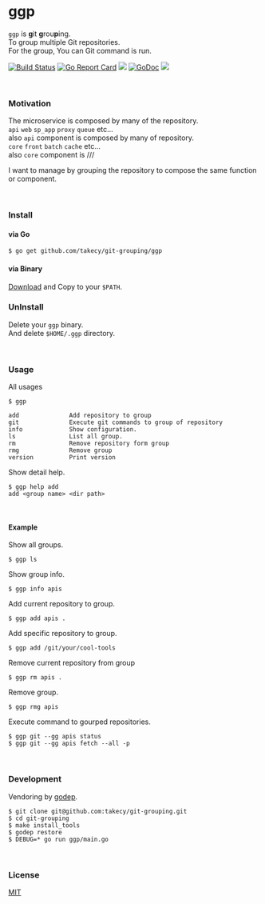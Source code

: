 # ggp

`ggp` is **g**it **g**rou**p**ing.  
To group multiple Git repositories.  
For the group, You can Git command is run.  


[![Build Status](https://drone.io/github.com/takecy/git-grouping/status.png)](https://drone.io/github.com/takecy/git-grouping/latest)
[![Go Report Card](https://goreportcard.com/badge/github.com/takecy/git-grouping)](https://goreportcard.com/report/github.com/takecy/git-grouping)
![](https://img.shields.io/badge/golang-1.6.0-blue.svg?style=flat-square)
[![GoDoc](https://img.shields.io/badge/godoc-reference-blue.svg?style=flat-square)](https://godoc.org/github.com/takecy/git-grouping)
![](https://img.shields.io/badge/license-MIT-blue.svg?style=flat-square)

<br/>

### Motivation
The microservice is composed by many of the repository.  
`api` `web` `sp_app` `proxy` `queue` etc...    
also `api` component is composed by many of repository.   
`core` `front` `batch` `cache` etc...  
also `core` component is ///

I want to manage by grouping the repository to compose the same function or component.  


<br/>

### Install

#### via Go
```
$ go get github.com/takecy/git-grouping/ggp
```

#### via Binary
[Download](https://github.com/takecy/git-grouping/releases) and Copy to your `$PATH`.


### UnInstall
Delete your `ggp` binary.  
And delete `$HOME/.ggp` directory.  


<br/>

### Usage
All usages
```
$ ggp
```
```
add              Add repository to group
git              Execute git commands to group of repository
info             Show configuration.
ls               List all group.
rm               Remove repository form group
rmg              Remove group
version          Print version
```
Show detail help.
```
$ ggp help add
add <group name> <dir path>
```

<br/>

#### Example
Show all groups.
```
$ ggp ls
```
Show group info.
```
$ ggp info apis
```

Add current repository to group.
```
$ ggp add apis .
```
Add specific repository to group.
```
$ ggp add /git/your/cool-tools
```

Remove current repository from group
```
$ ggp rm apis .
```

Remove group.
```
$ ggp rmg apis
```

Execute command to gourped repositories.
```
$ ggp git --gg apis status
$ ggp git --gg apis fetch --all -p
```

<br/>

### Development
Vendoring by [godep](https://github.com/tools/godep).
```
$ git clone git@github.com:takecy/git-grouping.git
$ cd git-grouping
$ make install_tools
$ godep restore
$ DEBUG=* go run ggp/main.go
```


<br/>

### License
[MIT](./LICENSE)
